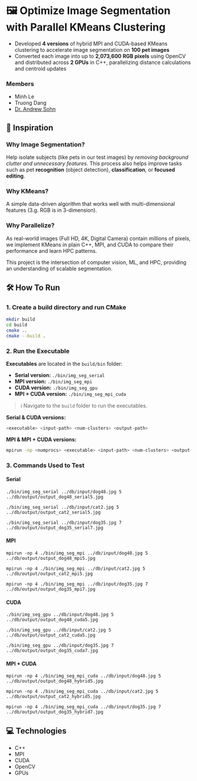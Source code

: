 # 🖼️ Optimize Image Segmentation with Parallel KMeans Clustering

- Developed **4 versions** of hybrid MPI and CUDA-based KMeans clustering to accelerate image segmentation on **100 pet images**
- Converted each image into up to **2,073,600 RGB pixels** using OpenCV and distributed across **2 GPUs** in C++, parallelizing distance calculations and centroid updates

### Members

- Minh Le
- Truong Dang
- [Dr. Andrew Sohn](https://web.njit.edu/~sohna)

## 💭 Inspiration

### Why Image Segmentation?

Help isolate subjects (like pets in our test images) by _removing background clutter and unnecessary features_. This process also helps improve tasks such as pet **recognition** (object detection), **classification**, or **focused editing**.

### Why KMeans?

A simple data-driven algorithm that works well with multi-dimensional features (3.g. RGB is in 3-dimension).

### Why Parallelize?

As real-world images (Full HD, 4K, Digital Camera) contain millions of pixels, we implement KMeans in plain C++, MPI, and CUDA to compare their performance and learn HPC patterns.

This project is the intersection of computer vision, ML, and HPC, providing an understanding of scalable segmentation.

## 🛠️ How To Run

### 1. Create a build directory and run CMake

```bash
mkdir build
cd build
cmake ..
cmake --build .
```

### 2. Run the Executable

**Executables** are located in the `build/bin` folder:

- **Serial version:** `./bin/img_seg_serial`  
- **MPI version:** `./bin/img_seg_mpi`  
- **CUDA version:** `./bin/img_seg_gpu`  
- **MPI + CUDA version:** `./bin/img_seg_mpi_cuda`  

> ℹ️ Navigate to the `build` folder to run the executables.

**Serial & CUDA versions:**

```bash
<executable> <input-path> <num-clusters> <output-path>
```

**MPI & MPI + CUDA versions:**

```bash
mpirun -np <numprocs> <executable> <input-path> <num-clusters> <output-path>
```

### 3. Commands Used to Test

#### Serial

`./bin/img_seg_serial ../db/input/dog48.jpg 5 ../db/output/output_dog48_serial5.jpg`

`./bin/img_seg_serial ../db/input/cat2.jpg 5 ../db/output/output_cat2_serial5.jpg`

`./bin/img_seg_serial ../db/input/dog35.jpg 7 ../db/output/output_dog35_serial7.jpg`

#### MPI

`mpirun -np 4 ./bin/img_seg_mpi ../db/input/dog48.jpg 5 ../db/output/output_dog48_mpi5.jpg`

`mpirun -np 4 ./bin/img_seg_mpi ../db/input/cat2.jpg 5 ../db/output/output_cat2_mpi5.jpg`

`mpirun -np 4 ./bin/img_seg_mpi ../db/input/dog35.jpg 7 ../db/output/output_dog35_mpi7.jpg`

#### CUDA

`./bin/img_seg_gpu ../db/input/dog48.jpg 5 ../db/output/output_dog48_cuda5.jpg`

`./bin/img_seg_gpu ../db/input/cat2.jpg 5 ../db/output/output_cat2_cuda5.jpg`

`./bin/img_seg_gpu ../db/input/dog35.jpg 7 ../db/output/output_dog35_cuda7.jpg`

#### MPI + CUDA

`mpirun -np 4 ./bin/img_seg_mpi_cuda ../db/input/dog48.jpg 5 ../db/output/output_dog48_hybrid5.jpg`

`mpirun -np 4 ./bin/img_seg_mpi_cuda ../db/input/cat2.jpg 5 ../db/output/output_cat2_hybrid5.jpg`

`mpirun -np 4 ./bin/img_seg_mpi_cuda ../db/input/dog35.jpg 7 ../db/output/output_dog35_hybrid7.jpg`

## 💻 Technologies

- C++
- MPI
- CUDA
- OpenCV
- GPUs